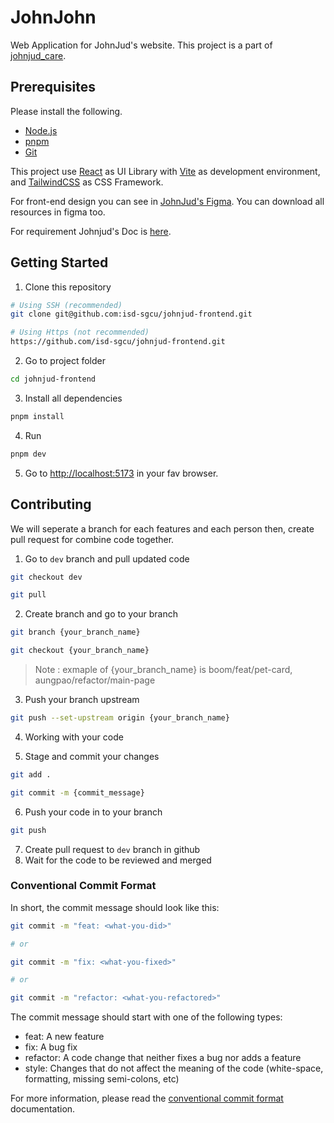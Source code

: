 # JohnJohn

Web Application for JohnJud's website.
This project is a part of [johnjud_care](https://www.instagram.com/johnjud_care/).

## Prerequisites

Please install the following.
-   [Node.js](https://nodejs.org/en/)
-   [pnpm](https://pnpm.io/)
-   [Git](https://git-scm.com/)

This project use [React](https://react.dev/) as UI Library with [Vite](https://vitejs.dev/) as development environment, and [TailwindCSS](https://tailwindcss.com/) as CSS Framework.

For front-end design you can see in [JohnJud's Figma](https://www.figma.com/file/3XVvUcZ9DvTX6ZTzErm0zo/Untitled?type=design&node-id=0%3A1&mode=design&t=ToeeWyxtvaaucvok-1). You can download all resources in figma too.

For requirement Johnjud's Doc is [here](https://docs.google.com/document/d/1lADvCGDaIPoJEO7E5bx8asFcabMTtpvtFuBCv5hLIFk/edit?usp=sharing).

## Getting Started

1. Clone this repository


```bash
# Using SSH (recommended)
git clone git@github.com:isd-sgcu/johnjud-frontend.git

# Using Https (not recommended)
https://github.com/isd-sgcu/johnjud-frontend.git
```

2. Go to project folder
```bash
cd johnjud-frontend
```

3. Install all dependencies
```bash
pnpm install
```

4. Run
```bash
pnpm dev
```

5. Go to [http://localhost:5173](http://localhost:5173) in your fav browser.

## Contributing

We will seperate a branch for each features and each person then, create pull request for combine code together.

1. Go to `dev` branch and pull updated code
```bash
git checkout dev

git pull
```

2. Create branch and go to your branch
```bash
git branch {your_branch_name}

git checkout {your_branch_name}
```
> Note : exmaple of {your_branch_name} is boom/feat/pet-card, aungpao/refactor/main-page

3. Push your branch upstream
```bash
git push --set-upstream origin {your_branch_name}
```

4. Working with your code

5. Stage and commit your changes
```bash
git add .

git commit -m {commit_message}
```

6. Push your code in to your branch
```bash
git push
```

7. Create pull request to `dev` branch in github
8. Wait for the code to be reviewed and merged

### Conventional Commit Format

In short, the commit message should look like this:

```bash
git commit -m "feat: <what-you-did>"

# or

git commit -m "fix: <what-you-fixed>"

# or

git commit -m "refactor: <what-you-refactored>"
```

The commit message should start with one of the following types:

-   feat: A new feature
-   fix: A bug fix
-   refactor: A code change that neither fixes a bug nor adds a feature
-   style: Changes that do not affect the meaning of the code (white-space, formatting, missing semi-colons, etc)

For more information, please read the [conventional commit format](https://www.conventionalcommits.org/en/v1.0.0/) documentation.